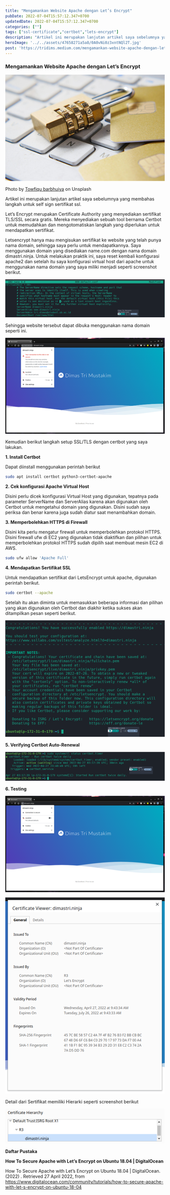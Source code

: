 ```yaml
---
title: "Mengamankan Website Apache dengan Let’s Encrypt"
pubDate: 2022-07-04T15:57:12.347+0700
updatedDate: 2022-07-04T15:57:12.347+0700
categories: [""]
tags: ["ssl-certificate","certbot","lets-encrypt"]
description: "Artikel ini merupakan lanjutan artikel saya sebelumnya yang membahas langkah untuk self sign sertifikat ssl."
heroImage: '../../assets/47658271a5a8/0A0vNi0z3xntNQl2T.jpg'
post: 'https://tridims.medium.com/mengamankan-website-apache-dengan-lets-encrypt-47658271a5a8'
---
```


### Mengamankan Website Apache dengan Let’s Encrypt


![Photo by [Towfiqu barbhuiya](https://unsplash.com/@towfiqu999999?utm_source=medium&utm_medium=referral) on Unsplash](../../assets/47658271a5a8/0A0vNi0z3xntNQl2T.jpg)

Photo by [Towfiqu barbhuiya](https://unsplash.com/@towfiqu999999?utm_source=medium&utm_medium=referral) on Unsplash

Artikel ini merupakan lanjutan artikel saya sebelumnya yang membahas langkah untuk self sign sertifikat ssl\.

Let’s Encrypt merupakan Certificate Authority yang menyediakan sertifikat TLS/SSL secara gratis\. Mereka menyediakan sebuah tool bernama Certbot untuk memudahkan dan mengotomatiskan langkah yang diperlukan untuk mendapatkan sertifikat\.

Letsencrypt hanya mau mengisukan sertifikat ke website yang telah punya nama domain, sehingga saya perlu untuk mendapatkannya\. Saya menggunakan domain yang disediakan name\.com dengan nama domain dimastri\.ninja\. Untuk melakukan praktik ini, saya reset kembali konfigurasi apache2 dan setelah itu saya konfigurasi virtual host dari apache untuk menggunakan nama domain yang saya miliki menjadi seperti screenshot berikut\.


![](../../assets/47658271a5a8/0QTInsSJdKwfNY8U.png)


Sehingga website tersebut dapat dibuka menggunakan nama domain seperti ini\.


![](../../assets/47658271a5a8/0LXfLk2dByNd6SiS_.png)


Kemudian berikut langkah setup SSL/TLS dengan certbot yang saya lakukan\.

**1\. Install Certbot**

Dapat diinstall menggunakan perintah berikut

```bash
sudo apt install certbot python3-certbot-apache
```

**2\. Cek konfigurasi Apache Virtual Host**

Disini perlu dicek konfigurasi Virtual Host yang digunakan, tepatnya pada parameter ServerName dan ServerAlias karena akan digunakan oleh Certbot untuk mengetahui domain yang digunakan\. Disini sudah saya periksa dan benar karena juga sudah diatur saat menambahkan domain\.

**3\. Memperbolehkan HTTPS di Firewall**

Disini kita perlu mengatur firewall untuk memperbolehkan protokol HTTPS\. Disini firewall ufw di EC2 yang digunakan tidak diaktifkan dan pilihan untuk memperbolehkan protokol HTTPS sudah dipilih saat membuat mesin EC2 di AWS\.

```bash
sudo ufw allow 'Apache Full'
```

**4\. Mendapatkan Sertifikat SSL**

Untuk mendapatkan sertifikat dari LetsEncrypt untuk apache, digunakan perintah berikut\.

```bash
sudo certbot --apache
```

Setelah itu akan diminta untuk memasukkan beberapa informasi dan pilihan yang akan digunakan oleh Certbot dan diakhir ketika sukses akan ditampilkan pesan seperti berikut\.


![Sertifikat](../../assets/47658271a5a8/0BXFTojVyRzfs_N4d.png)


**5\. Verifying Certbot Auto\-Renewal**


![](../../assets/47658271a5a8/0BK3FOsbZNyt_Xh0p.png)


**6\. Testing**


![](../../assets/47658271a5a8/0TTog_e2WqjaKgY7k.png)



![](../../assets/47658271a5a8/0V8AIkiVIH2thV1QW.png)


Detail dari Sertifikat memiliki Hierarki seperti screenshot berikut

![](../../assets/47658271a5a8/0GUoekcXfBH7Xom3c.png)


**Daftar Pustaka**

**How To Secure Apache with Let’s Encrypt on Ubuntu 18\.04 \| DigitalOcean**

How To Secure Apache with Let’s Encrypt on Ubuntu 18\.04 \| DigitalOcean\. \(2022\) \. Retrieved 27 April 2022, from [https://www\.digitalocean\.com/community/tutorials/how\-to\-secure\-apache\-with\-let\-s\-encrypt\-on\-ubuntu\-18\-04](https://www.digitalocean.com/community/tutorials/how-to-secure-apache-with-let-s-encrypt-on-ubuntu-18-04)